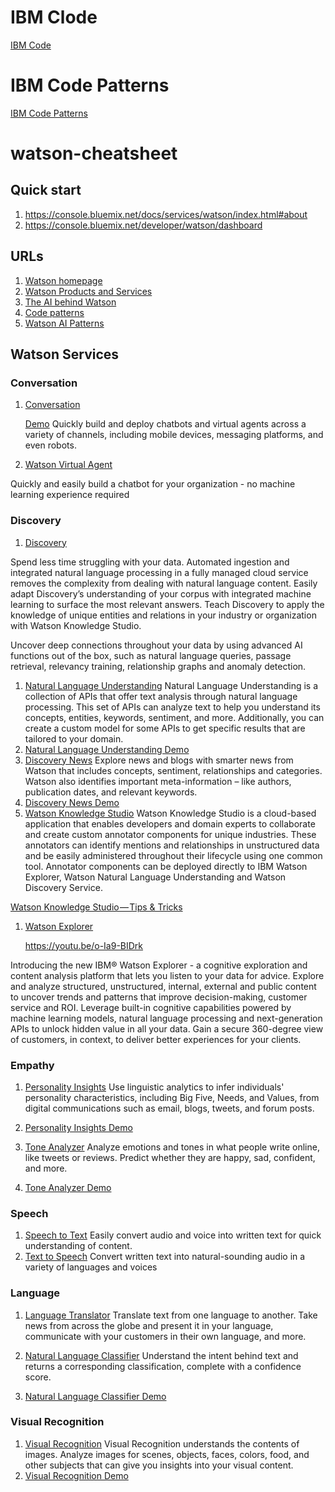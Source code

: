 # IBM Clode

[IBM Code](https://console.bluemix.net/catalog/?taxonomyNavigation=apps&category=watson)

# IBM Code Patterns

[IBM Code Patterns](https://developer.ibm.com/code/patterns/)

# watson-cheatsheet

## Quick start

1. https://console.bluemix.net/docs/services/watson/index.html#about
1. https://console.bluemix.net/developer/watson/dashboard

## URLs

1. [Watson homepage](https://www.ibm.com/watson/)
1. [Watson Products and Services](https://www.ibm.com/watson/products-services/)
1. [The AI behind Watson](http://www.aaai.org/Magazine/Watson/watson.php)
1. [Code patterns](https://developer.ibm.com/code/patterns/)
1. [Watson AI Patterns](https://developer.ibm.com/code/technologies/artificial-intelligence/)

## Watson Services


### Conversation
1. [Conversation](https://www.ibm.com/watson/services/conversation/)

   [Demo](https://youtu.be/PsMp3JjFPrY) 
Quickly build and deploy chatbots and virtual agents across a variety of channels, including mobile devices, messaging platforms, and even robots.

1. [Watson Virtual Agent](https://www.ibm.com/us-en/marketplace/cognitive-customer-engagement)

Quickly and easily build a chatbot for your organization - no machine learning experience required


### Discovery
1. [Discovery](https://www.ibm.com/watson/services/discovery/)

Spend less time struggling with your data. Automated ingestion and integrated natural language processing in a fully managed cloud service removes the complexity from dealing with natural language content.
Easily adapt Discovery’s understanding of your corpus with integrated machine learning to surface the most relevant answers. Teach Discovery to apply the knowledge of unique entities and relations in your industry or organization with Watson Knowledge Studio.

Uncover deep connections throughout your data by using advanced AI functions out of the box, such as natural language queries, passage retrieval, relevancy training, relationship graphs and anomaly detection.


1. [Natural Language Understanding](https://www.ibm.com/watson/services/natural-language-understanding/)
Natural Language Understanding is a collection of APIs that offer text analysis through natural language processing. This set of APIs can analyze text to help you understand its concepts, entities, keywords, sentiment, and more. Additionally, you can create a custom model for some APIs to get specific results that are tailored to your domain.
1. [Natural Language Understanding Demo](https://natural-language-understanding-demo.mybluemix.net/)
1. [Discovery News](https://www.ibm.com/watson/services/discovery-news/) 
Explore news and blogs with smarter news from Watson that includes concepts, sentiment, relationships and categories. Watson also identifies important meta-information – like authors, publication dates, and relevant keywords.
1. [Discovery News Demo](https://discovery-news-demo.mybluemix.net/)
1. [Watson Knowledge Studio](https://www.ibm.com/us-en/marketplace/supervised-machine-learning) 
Watson Knowledge Studio is a cloud-based application that enables developers and domain experts to collaborate and create custom annotator components for unique industries. These annotators can identify mentions and relationships in unstructured data and be easily administered throughout their lifecycle using one common tool. Annotator components can be deployed directly to IBM Watson Explorer, Watson Natural Language Understanding and Watson Discovery Service.

[Watson Knowledge Studio — Tips & Tricks](https://medium.com/@IdTypeThat/watson-knowledge-studio-tips-tricks-60466df0a204)

1. [Watson Explorer](https://www.ibm.com/us-en/marketplace/content-analytics)

    https://youtu.be/o-Ia9-BIDrk

Introducing the new IBM® Watson Explorer - a cognitive exploration and content analysis platform that lets you listen to your data for advice. Explore and analyze structured, unstructured, internal, external and public content to uncover trends and patterns that improve decision-making, customer service and ROI. Leverage built-in cognitive capabilities powered by machine learning models, natural language processing and next-generation APIs to unlock hidden value in all your data. Gain a secure 360-degree view of customers, in context, to deliver better experiences for your clients.


### Empathy
1. [Personality Insights](https://www.ibm.com/watson/services/personality-insights/)
Use linguistic analytics to infer individuals' personality characteristics, including Big Five, Needs, and Values, from digital communications such as email, blogs, tweets, and forum posts.

1. [Personality Insights Demo](https://personality-insights-livedemo.mybluemix.net/)
1. [Tone Analyzer](https://www.ibm.com/watson/services/tone-analyzer/)
Analyze emotions and tones in what people write online, like tweets or reviews. Predict whether they are happy, sad, confident, and more.
1. [Tone Analyzer Demo](https://tone-analyzer-demo.mybluemix.net/)

### Speech
1. [Speech to Text](https://www.ibm.com/watson/services/speech-to-text/)
Easily convert audio and voice into written text for quick understanding of content. 
1. [Text to Speech](https://www.ibm.com/watson/services/text-to-speech/)
Convert written text into natural-sounding audio in a variety of languages and voices

### Language
1. [Language Translator](https://www.ibm.com/watson/services/language-translator/)
Translate text from one language to another. Take news from across the globe and present it in your language, communicate with your customers in their own language, and more.

1. [Natural Language Classifier](https://www.ibm.com/watson/services/natural-language-classifier/) 
Understand the intent behind text and returns a corresponding classification, complete with a confidence score.
1. [Natural Language Classifier Demo](https://natural-language-classifier-demo.mybluemix.net/)

### Visual Recognition
1. [Visual Recognition](https://www.ibm.com/watson/services/visual-recognition/)
Visual Recognition understands the contents of images. Analyze images for scenes, objects, faces, colors, food, and other subjects that can give you insights into your visual content.
1. [Visual Recognition Demo](https://www.ibm.com/watson/services/visual-recognition/demo/)
